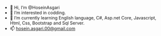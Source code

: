 - 👋 Hi, I’m @HoseinAsgari
- 👀 I’m interested in codding.
- 🌱 I’m currently learning English language, C#, Asp.net Core, Javascript, Html, Css, Bootstrap and Sql Server.
- 📫 hosein.asgari.00@gmail.com

<!---
HoseinAsgari/HoseinAsgari is a ✨ special ✨ repository because its `README.md` (this file) appears on your GitHub profile.
You can click the Preview link to take a look at your changes.
--->
